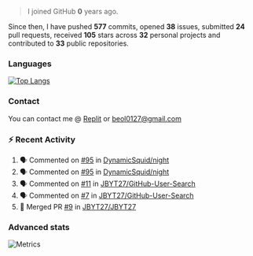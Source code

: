 > I joined GitHub **0** years ago.

Since then, I have pushed **577** commits, opened **38** issues, submitted **24** pull requests, received **105** stars across **32** personal projects and contributed to **33** public repositories.


### Languages

[![Top Langs](https://github-readme-stats.vercel.app/api/top-langs/?username=JBYT27&layout=compact)](https://github.com/anuraghazra/github-readme-stats)


### Contact
You can contact me @ [Replit](https://replit.com/@JBloves27) or beol0127@gmail.com

### :zap: Recent Activity

<!--START_SECTION:activity-->
1. 🗣 Commented on [#95](https://github.com/DynamicSquid/night/issues/95) in [DynamicSquid/night](https://github.com/DynamicSquid/night)
2. 🗣 Commented on [#95](https://github.com/DynamicSquid/night/issues/95) in [DynamicSquid/night](https://github.com/DynamicSquid/night)
3. 🗣 Commented on [#11](https://github.com/JBYT27/GitHub-User-Search/issues/11) in [JBYT27/GitHub-User-Search](https://github.com/JBYT27/GitHub-User-Search)
4. 🗣 Commented on [#7](https://github.com/JBYT27/GitHub-User-Search/issues/7) in [JBYT27/GitHub-User-Search](https://github.com/JBYT27/GitHub-User-Search)
5. 🎉 Merged PR [#9](https://github.com/JBYT27/JBYT27/pull/9) in [JBYT27/JBYT27](https://github.com/JBYT27/JBYT27)
<!--END_SECTION:activity-->

### Advanced stats

![Metrics](https://github.com/JBYT27/JBYT27/blob/main/github-metrics.svg)
